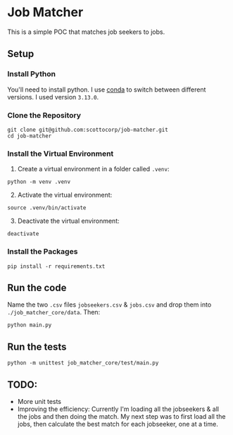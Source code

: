 # Job Matcher

This is a simple POC that matches job seekers to jobs.

## Setup

### Install Python

You'll need to install python. I use [conda](https://anaconda.org/anaconda/conda) to switch between different versions. I used version `3.13.0`.

### Clone the Repository

```
git clone git@github.com:scottocorp/job-matcher.git
cd job-matcher
```

### Install the Virtual Environment

1. Create a virtual environment in a folder called `.venv`:

```
python -m venv .venv
```

2. Activate the virtual environment:

```
source .venv/bin/activate
```
3. Deactivate the virtual environment:

```
deactivate
```
### Install the Packages

```
pip install -r requirements.txt
```
## Run the code
 Name the two `.csv` files `jobseekers.csv` & `jobs.csv` and drop them into `./job_matcher_core/data`. Then:
```
python main.py
```
## Run the tests
```
python -m unittest job_matcher_core/test/main.py
```
## TODO:
- More unit tests
- Improving the efficiency: Currently I'm loading all the jobseekers & all the jobs and then doing the match. My next step was to first load all the jobs, then calculate the best match for each jobseeker, one at a time.

